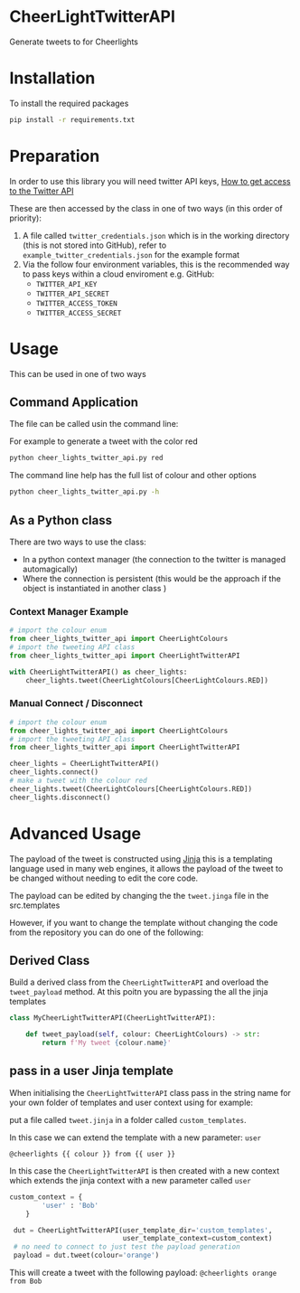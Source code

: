 # CheerLightTwitterAPI
Generate tweets to for Cheerlights

# Installation

To install the required packages 

```bash
pip install -r requirements.txt
```

# Preparation

In order to use this library you will need twitter API keys, [How to get access to the Twitter API](https://developer.twitter.com/en/docs/twitter-api/getting-started/getting-access-to-the-twitter-api)

These are then accessed by the class in one of two ways (in this order of priority):

1. A file called ```twitter_credentials.json``` which is in the working directory (this is not 
   stored into GitHub), refer to ```example_twitter_credentials.json``` for the example format
2. Via the follow four environment variables, this is the recommended way to pass keys within a
   cloud enviroment e.g. GitHub:
      - ```TWITTER_API_KEY```
      - ```TWITTER_API_SECRET```
      - ```TWITTER_ACCESS_TOKEN```
      - ```TWITTER_ACCESS_SECRET```

# Usage

This can be used in one of two ways

## Command Application

The file can be called usin the command line:

For example to generate a tweet with the color red
```bash
python cheer_lights_twitter_api.py red
```
The command line help has the full list of colour and other options
```bash
python cheer_lights_twitter_api.py -h
```

## As a Python class

There are two ways to use the class:
- In a python context manager (the connection to the twitter is managed automagically)
- Where the connection is persistent (this would be the approach if the object is instantiated in
  another class )

### Context Manager Example
```python
# import the colour enum
from cheer_lights_twitter_api import CheerLightColours
# import the tweeting API class
from cheer_lights_twitter_api import CheerLightTwitterAPI

with CheerLightTwitterAPI() as cheer_lights:
    cheer_lights.tweet(CheerLightColours[CheerLightColours.RED])

```

### Manual Connect / Disconnect
```python
# import the colour enum
from cheer_lights_twitter_api import CheerLightColours
# import the tweeting API class
from cheer_lights_twitter_api import CheerLightTwitterAPI

cheer_lights = CheerLightTwitterAPI()
cheer_lights.connect()
# make a tweet with the colour red
cheer_lights.tweet(CheerLightColours[CheerLightColours.RED])
cheer_lights.disconnect()

```

# Advanced Usage

The payload of the tweet is constructed using [Jinja](https://jinja.palletsprojects.com/en/3.0.x/)
this is a templating language used in many web engines, it allows the payload of the tweet to
be changed without needing to edit the core code.

The payload can be edited by changing the the ```tweet.jinga``` file in the src.templates

However, if you want to change the template without changing the code from the repository you 
can do one of the following:

## Derived Class

Build a derived class from the ```CheerLightTwitterAPI``` and overload the ```tweet_payload```
method. At this poitn you are bypassing the all the jinja templates

```python
class MyCheerLightTwitterAPI(CheerLightTwitterAPI):

    def tweet_payload(self, colour: CheerLightColours) -> str:
        return f'My tweet {colour.name}'
```

## pass in a user Jinja template

When initialising the ```CheerLightTwitterAPI``` class pass in the string name for your own 
folder of templates and user context using for example:

put a file called ```tweet.jinja``` in a folder called ```custom_templates```. 

In this case we can extend the template with a new parameter: ```user```

```jinja
@cheerlights {{ colour }} from {{ user }}
```

In this case the ```CheerLightTwitterAPI``` is then created with a new context which extends
the jinja context with a new parameter called ```user```

```python
custom_context = {
        'user' : 'Bob'
    }

 dut = CheerLightTwitterAPI(user_template_dir='custom_templates',
                            user_template_context=custom_context)
 # no need to connect to just test the payload generation
 payload = dut.tweet(colour='orange')
```
This will create a tweet with the following payload: `@cheerlights orange from Bob`




